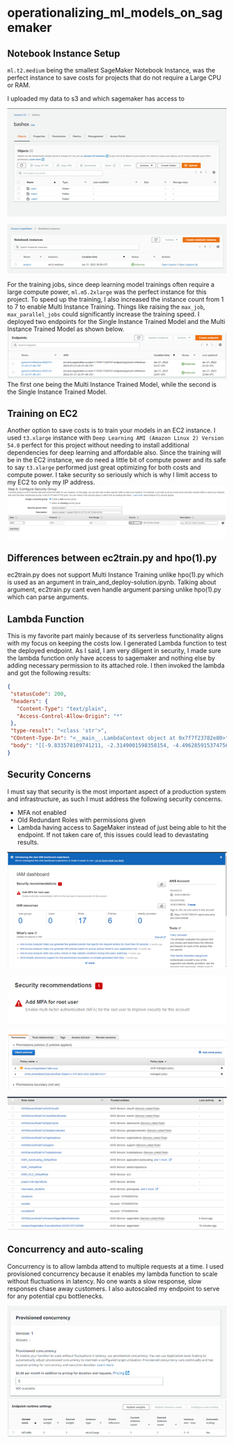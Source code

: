 # operationalizing_ml_models_on_sagemaker

## Notebook Instance Setup
`ml.t2.medium` being the smallest SageMaker Notebook Instance, was the perfect instance to save costs for projects that do not require a Large CPU or RAM. 

I uploaded my data to s3 and which sagemaker has access to 

 ![s3](https://github.com/Bash-mocart/operationalizing_ml_models_on_sagemaker/blob/main/images/s3%20bucket.PNG)

 ![Instance](https://github.com/Bash-mocart/operationalizing_ml_models_on_sagemaker/blob/main/images/Notebook%20Instance.PNG)
 
 For the training jobs, since deep learning model trainings often require a large compute power, `ml.m5.2xlarge` was the perfect instance for this project. To speed up the training, I also increased the instance count from 1 to 7 to enable Multi Instance Training. Things like raising the `max_job`, `max_parallel_jobs` could significantly increase the training speed. I deployed two endpoints for the Single Instance Trained Model and the Multi Instance Trained Model as shown below.
 ![Endpoints](https://github.com/Bash-mocart/operationalizing_ml_models_on_sagemaker/blob/main/images/Endpoints.PNG)
 The first one being the Multi Instance Trained Model, while the second is the Single Instance Trained Model.
 
 ## Training on EC2
 Another option to save costs is to train your models in an EC2 instance. I used `t3.xlarge` instance with `Deep Learning AMI (Amazon Linux 2) Version 54.0` perfect for this project without needing to install additional dependencies for deep learning and affordable also. Since the training will be in the EC2 instance, we do need a little bit of compute power and its safe to say `t3.xlarge` performed just great optimizing for both costs and compute power. I take security so seriously which is why I limit access to my EC2 to only my IP address.
![SG](https://github.com/Bash-mocart/operationalizing_ml_models_on_sagemaker/blob/main/images/SG.PNG)

 ## Differences between ec2train.py and hpo(1).py
 ec2train.py does not support Multi Instance Training unlike hpo(1).py which is used as an argument in train_and_deploy-solution.ipynb. Talking about argument, ec2train.py cant even handle argument parsing unlike hpo(1).py which can parse arguments.
 
 
 ## Lambda Function
 This is my favorite part mainly because of its serverless functionality aligns with my focus on keeping the costs low. I generated Lambda function to test the deployed endpoint. As I said, I am very diligent in security, I made sure the lambda function only have access to sagemaker and nothing else by adding necessary permission to its attached role. I then invoked the lambda and got the following results:
 ```json
{
  "statusCode": 200,
  "headers": {
    "Content-Type": "text/plain",
    "Access-Control-Allow-Origin": "*"
  },
  "type-result": "<class 'str'>",
  "COntent-Type-In": "<__main__.LambdaContext object at 0x7f7f23782e80>",
  "body": "[[-9.833578109741211, -2.3149001598358154, -4.496285915374756, -2.459660768508911, -3.2292635440826416, -7.208012104034424, -2.019676923751831, -4.80747652053833, -7.580871105194092, 0.1604955494403839, -0.9565751552581787, -3.9131810665130615, -3.6020150184631348, 0.05120508745312691, -4.187273025512695, -2.8582608699798584, -5.9626336097717285, -4.536521911621094, -5.346053123474121, 0.8844369649887085, -4.171061038970947, -1.9665920734405518, -8.535749435424805, -7.713301181793213, -6.517572402954102, -11.525176048278809, -1.6054246425628662, -2.6769134998321533, -6.043071269989014, -4.014992713928223, -1.5675303936004639, -5.836017608642578, -9.598838806152344, -3.9479377269744873, -7.269865989685059, -8.273256301879883, -7.2418389320373535, -6.530744552612305, -2.6606929302215576, -4.69330358505249, -4.120052337646484, -5.510358810424805, -0.34800487756729126, -4.418677806854248, -1.6251585483551025, -8.261250495910645, -3.4547064304351807, -3.625526189804077, -2.2067673206329346, -5.123303413391113, -4.32491397857666, -9.562714576721191, -10.10139274597168, -2.621943235397339, -7.87992525100708, -2.6131465435028076, -2.555243968963623, -8.795278549194336, -2.1555397510528564, -5.046584606170654, -8.843852996826172, -4.459414958953857, -7.6189351081848145, -8.326446533203125, -4.4117021560668945, -8.239740371704102, -2.5183329582214355, -5.56660270690918, -5.840574741363525, -0.9575398564338684, -0.9576200246810913, -5.738442897796631, -7.9645609855651855, -7.754147529602051, -7.372220039367676, -2.7810957431793213, -7.490314483642578, -3.23928165435791, -5.329830169677734, -4.7164130210876465, -1.013601541519165, -8.067651748657227, -0.8396211266517639, -2.3040759563446045, -6.821334362030029, -4.568439483642578, -1.9165948629379272, -6.500880241394043, -2.1579692363739014, -2.284560441970825, -8.265277862548828, -5.20717191696167, -8.007201194763184, -6.459601402282715, -5.552811622619629, -4.417727470397949, -4.309690952301025, -4.329131126403809, -5.873167514801025, -5.903502941131592, -9.697685241699219, -2.39001202583313, -3.9008214473724365, -7.240103244781494, -7.310409069061279, -8.4434175491333, -5.835858345031738, -1.4929323196411133, -5.384642601013184, -2.533282995223999, -3.6708028316497803, -2.3309476375579834, -11.313907623291016, -7.884079456329346, -7.088305473327637, -2.394468307495117, -4.874009132385254, -4.4106550216674805, -6.073166370391846, -1.498389482498169, -3.4654202461242676, -4.046548366546631, -6.391988754272461, -4.826951026916504, -9.816082954406738, -7.140218734741211, -4.48201847076416, -3.733743190765381, -4.512071132659912, -7.819015026092529, -6.860950946807861, -1.9007254838943481, -5.910882949829102]]"
}
```
## Security Concerns

I must say that security is the most important aspect of a production system and infrastructure, as such I must address the following security concerns.

* MFA not enabled 
* Old Redundant Roles with permissions given
* Lambda having access to SageMaker instead of just being able to hit the endpoint. 
If not taken care of, this issues could lead to devastating results.

![MFA](https://github.com/Bash-mocart/operationalizing_ml_models_on_sagemaker/blob/main/images/IAM%20Dashboard.PNG)

![MFA](https://github.com/Bash-mocart/operationalizing_ml_models_on_sagemaker/blob/main/images/Security.PNG)

![MFA](https://github.com/Bash-mocart/operationalizing_ml_models_on_sagemaker/blob/main/images/Permissions.PNG)

![MFA](https://github.com/Bash-mocart/operationalizing_ml_models_on_sagemaker/blob/main/images/Roles.PNG)

## Concurrency and auto-scaling

Concurrency is to allow lambda attend to multiple requests at a time. I used provisioned concurrency because it enables my lambda function to scale without fluctuations in latency. No one wants a slow response, slow responses chase away customers. I also autoscaled my endpoint to serve for any potential cpu bottlenecks.   
 
![Concurrency](https://github.com/Bash-mocart/operationalizing_ml_models_on_sagemaker/blob/main/images/Concurrency.PNG)
 ![Concurrency](https://github.com/Bash-mocart/operationalizing_ml_models_on_sagemaker/blob/main/images/AutoScaling.PNG)
